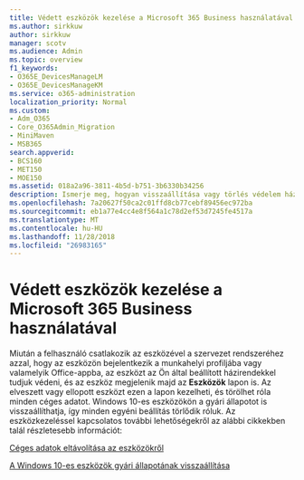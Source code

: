 ```yaml
---
title: Védett eszközök kezelése a Microsoft 365 Business használatával
ms.author: sirkkuw
author: sirkkuw
manager: scotv
ms.audience: Admin
ms.topic: overview
f1_keywords:
- O365E_DevicesManageLM
- O365E_DevicesManageKM
ms.service: o365-administration
localization_priority: Normal
ms.custom:
- Adm_O365
- Core_O365Admin_Migration
- MiniMaven
- MSB365
search.appverid:
- BCS160
- MET150
- MOE150
ms.assetid: 018a2a96-3811-4b5d-b751-3b6330b34256
description: Ismerje meg, hogyan visszaállítása vagy törlés védelem házirendeken keresztül kezelhető eszköz.
ms.openlocfilehash: 7a20627f50ca2c01ffd8cb77cebf89456ec972ba
ms.sourcegitcommit: eb1a77e4cc4e8f564a1c78d2ef53d7245fe4517a
ms.translationtype: MT
ms.contentlocale: hu-HU
ms.lasthandoff: 11/28/2018
ms.locfileid: "26983165"
---
```

# <a name="manage-protected-devices-with-microsoft-365-business"></a>Védett eszközök kezelése a Microsoft 365 Business használatával

Miután a felhasználó csatlakozik az eszközével a szervezet rendszeréhez azzal, hogy az eszközön bejelentkezik a munkahelyi profiljába vagy valamelyik Office-appba, az eszközt az Ön által beállított házirendekkel tudjuk védeni, és az eszköz megjelenik majd az **Eszközök** lapon is. Az elveszett vagy ellopott eszközt ezen a lapon kezelheti, és törölhet róla minden céges adatot. Windows 10-es eszközökön a gyári állapotot is visszaállíthatja, így minden egyéni beállítás törlődik róluk. Az eszközkezeléssel kapcsolatos további lehetőségekről az alábbi cikkekben talál részletesebb információt: 
  
[Céges adatok eltávolítása az eszközökről](remove-company-data.md)
  
[A Windows 10-es eszközök gyári állapotának visszaállítása](reset-devices-to-factory-settings.md)
  

